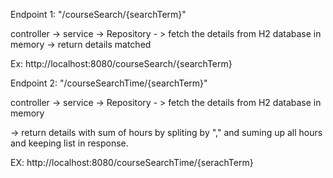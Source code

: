 Endpoint 1:  "/courseSearch/{searchTerm}"

controller -> service -> Repository - > fetch the details from H2 database in memory -> return details matched

Ex: http://localhost:8080/courseSearch/{searchTerm}



Endpoint 2:  "/courseSearchTime/{searchTerm}"

controller ->  service -> Repository - > fetch the details from H2 database in memory
											
-> return details with sum of hours by spliting by "," and suming up all hours and keeping list<courseces> in response.
							
EX: http://localhost:8080/courseSearchTime/{serachTerm}